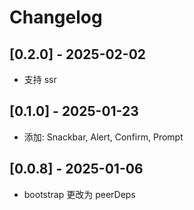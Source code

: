 # Changelog

## [0.2.0] - 2025-02-02

- 支持 ssr

## [0.1.0] - 2025-01-23

- 添加: Snackbar, Alert, Confirm, Prompt

## [0.0.8] - 2025-01-06

- bootstrap 更改为 peerDeps
